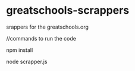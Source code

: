 # greatschools-scrappers
srappers for the greatschools.org


//commands to run the code

npm install

node scrapper.js